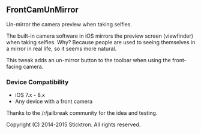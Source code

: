 ## FrontCamUnMirror

Un-mirror the camera preview when taking selfies.

The built-in camera software in iOS mirrors the preview screen (viewfinder) when taking selfies.
Why? Because people are used to seeing themselves in a mirror in real life, so it seems more natural.

This tweak adds an un-mirror button to the toolbar when using the front-facing camera.


### Device Compatibility

* iOS 7.x - 8.x
* Any device with a front camera


Thanks to the /r/jailbreak community for the idea and testing.

Copyright (C) 2014-2015 Sticktron. All rights reserved.
